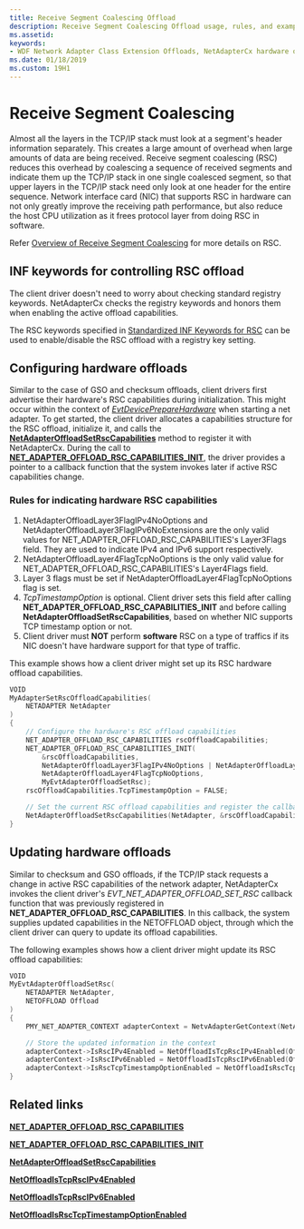 ```yaml
---
title: Receive Segment Coalescing Offload
description: Receive Segment Coalescing Offload usage, rules, and example
ms.assetid:
keywords:
- WDF Network Adapter Class Extension Offloads, NetAdapterCx hardware offloads, NetAdapterCx Offloads, NetAdapter Offloads, Receive Segment Coalescing offload, RSC
ms.date: 01/18/2019
ms.custom: 19H1
---
```


# Receive Segment Coalescing

Almost all the layers in the TCP/IP stack must look at a segment's header information separately.
This creates a large amount of overhead when large amounts of data are being received.
Receive segment coalescing (RSC) reduces this overhead by coalescing a sequence of received segments and indicate them up the TCP/IP stack in one single coalesced segment,
so that upper layers in the TCP/IP stack need only look at one header for the entire sequence.
Network interface card (NIC) that supports RSC in hardware can not only greatly improve the receiving path performance, but also reduce the host CPU utilization as it frees protocol layer from doing RSC in software.

Refer [Overview of Receive Segment Coalescing](https://docs.microsoft.com/en-us/windows-hardware/drivers/network/overview-of-receive-segment-coalescing) for more details on RSC.

## INF keywords for controlling RSC offload

The client driver doesn't need to worry about checking standard registry keywords.
NetAdapterCx checks the registry keywords and honors them when enabling the active offload capabilities.

The RSC keywords specified in [Standardized INF Keywords for RSC](https://docs.microsoft.com/en-us/windows-hardware/drivers/network/standardized-inf-keywords-for-rsc) can be used to enable/disable the RSC offload with a registry key setting.


## Configuring hardware offloads

Similar to the case of GSO and checksum offloads, client drivers first advertise their hardware's RSC capabilities during initialization.
This might occur within the context of [*EvtDevicePrepareHardware*](https://docs.microsoft.com/windows-hardware/drivers/ddi/wdfdevice/nc-wdfdevice-evt_wdf_device_prepare_hardware) when starting a net adapter.
To get started, the client driver allocates a capabilities structure for the RSC offload, initialize it, and calls the [**NetAdapterOffloadSetRscCapabilities**](https://docs.microsoft.com/windows-hardware/drivers/ddi/netadapteroffload/nf-netadapteroffload-netadapteroffloadsetrsccapabilities) method to register it with NetAdapterCx.
During the call to [**NET_ADAPTER_OFFLOAD_RSC_CAPABILITIES_INIT**](https://docs.microsoft.com/windows-hardware/drivers/ddi/netadapteroffload/nf-netadapteroffload-net_adapter_offload_rsc_capabilities_init), the driver provides a pointer to a callback function that the system invokes later if active RSC capabilities change.

### Rules for indicating hardware RSC capabilities
1. NetAdapterOffloadLayer3FlagIPv4NoOptions and NetAdapterOffloadLayer3FlagIPv6NoExtensions are the only valid values for NET_ADAPTER_OFFLOAD_RSC_CAPABILITIES's Layer3Flags field. They are used to indicate IPv4 and IPv6 support respectively.
2. NetAdapterOffloadLayer4FlagTcpNoOptions is the only valid value for NET_ADAPTER_OFFLOAD_RSC_CAPABILITIES's Layer4Flags field.
3. Layer 3 flags must be set if NetAdapterOffloadLayer4FlagTcpNoOptions flag is set.
4. *TcpTimestampOption* is optional. Client driver sets this field after calling **NET_ADAPTER_OFFLOAD_RSC_CAPABILITIES_INIT** and before calling **NetAdapterOffloadSetRscCapabilities**, based on whether NIC supports TCP timestamp option or not.
5. Client driver must **NOT** perform **software** RSC on a type of traffics if its NIC doesn't have hardware support for that type of traffic.

This example shows how a client driver might set up its RSC hardware offload capabilities.

```C++
VOID
MyAdapterSetRscOffloadCapabilities(
    NETADAPTER NetAdapter
)
{
    // Configure the hardware's RSC offload capabilities
    NET_ADAPTER_OFFLOAD_RSC_CAPABILITIES rscOffloadCapabilities;
    NET_ADAPTER_OFFLOAD_RSC_CAPABILITIES_INIT(
        &rscOffloadCapabilities,
        NetAdapterOffloadLayer3FlagIPv4NoOptions | NetAdapterOffloadLayer3FlagIPv6NoExtensions,
        NetAdapterOffloadLayer4FlagTcpNoOptions,
        MyEvtAdapterOffloadSetRsc);
    rscOffloadCapabilities.TcpTimestampOption = FALSE;

    // Set the current RSC offload capabilities and register the callback for future changes in active capabilities
    NetAdapterOffloadSetRscCapabilities(NetAdapter, &rscOffloadCapabilities);
}
```

## Updating hardware offloads

Similar to checksum and GSO offloads, if the TCP/IP stack requests a change in active RSC capabilities of the network adapter, NetAdapterCx invokes the client driver's *EVT_NET_ADAPTER_OFFLOAD_SET_RSC* callback function that was previously registered in **NET_ADAPTER_OFFLOAD_RSC_CAPABILITIES**.
In this callback, the system supplies updated capabilities in the NETOFFLOAD object, through which the client driver can query to update its offload capabilities.

The following examples shows how a client driver might update its RSC offload capabilities:
```C++
VOID
MyEvtAdapterOffloadSetRsc(
    NETADAPTER NetAdapter,
    NETOFFLOAD Offload
)
{
    PMY_NET_ADAPTER_CONTEXT adapterContext = NetvAdapterGetContext(NetAdapter);

    // Store the updated information in the context
    adapterContext->IsRscIPv4Enabled = NetOffloadIsTcpRscIPv4Enabled(Offload);
    adapterContext->IsRscIPv6Enabled = NetOffloadIsTcpRscIPv6Enabled(Offload);
    adapterContext->IsRscTcpTimestampOptionEnabled = NetOffloadIsRscTcpTimestampOptionEnabled(Offload);
}
```

## Related links

[**NET_ADAPTER_OFFLOAD_RSC_CAPABILITIES**](https://docs.microsoft.com/windows-hardware/drivers/ddi/netadapteroffload/ns-netadapteroffload-_net_adapter_offload_rsc_capabilities)

[**NET_ADAPTER_OFFLOAD_RSC_CAPABILITIES_INIT**](https://docs.microsoft.com/windows-hardware/drivers/ddi/netadapteroffload/nf-netadapteroffload-net_adapter_offload_rsc_capabilities_init)

[**NetAdapterOffloadSetRscCapabilities**](https://docs.microsoft.com/windows-hardware/drivers/ddi/netadapteroffload/nf-netadapteroffload-netadapteroffloadsetrsccapabilities)

[**NetOffloadIsTcpRscIPv4Enabled**](https://docs.microsoft.com/windows-hardware/drivers/ddi/netadapteroffload/nf-netadapteroffload-netoffloadistcprscipv4enabled)

[**NetOffloadIsTcpRscIPv6Enabled**](https://docs.microsoft.com/windows-hardware/drivers/ddi/netadapteroffload/nf-netadapteroffload-netoffloadistcprscipv6enabled)

[**NetOffloadIsRscTcpTimestampOptionEnabled**](https://docs.microsoft.com/windows-hardware/drivers/ddi/netadapteroffload/nf-netadapteroffload-netoffloadisrsctcptimestampoptionenabled)
